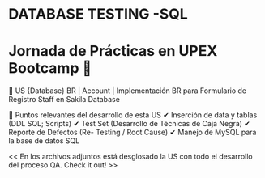 # DATABASE TESTING -SQL
# Jornada de Prácticas en UPEX Bootcamp 🌟
🔵 US {Database} BR | Account | Implementación BR para Formulario de Registro Staff en Sakila Database 

🔰 Puntos relevantes del desarrollo de esta US 
  ✔ Inserción de data y tablas (DDL SQL; Scripts)
    ✔ Test Set (Desarrollo de Técnicas de Caja Negra)
      ✔ Reporte de Defectos (Re- Testing / Root Cause)
        ✔ Manejo de MySQL para la base de datos SQL

<< En los archivos adjuntos está desglosado la US con todo el desarrollo del proceso QA. Check it out! >>
